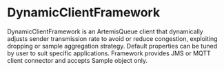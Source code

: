 # DynamicClientFramework
DynamicClientFramework is an ArtemisQueue client that dynamically adjusts sender transmission rate to avoid or reduce congestion, exploiting dropping or sample aggregation strategy. Default properties can be tuned by user to suit specific applications. Framework provides JMS or MQTT client connector and accepts Sample object only.

